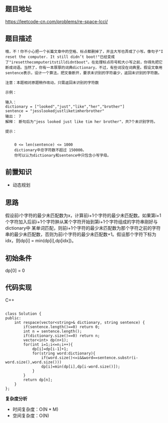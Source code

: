 ## 题目地址

https://leetcode-cn.com/problems/re-space-lcci/

## 题目描述
```
哦，不！你不小心把一个长篇文章中的空格、标点都删掉了，并且大写也弄成了小写。像句子"I reset the computer. It still didn’t boot!"已经变成了"iresetthecomputeritstilldidntboot"。在处理标点符号和大小写之前，你得先把它断成词语。当然了，你有一本厚厚的词典dictionary，不过，有些词没在词典里。假设文章用sentence表示，设计一个算法，把文章断开，要求未识别的字符最少，返回未识别的字符数。

注意：本题相对原题稍作改动，只需返回未识别的字符数

示例：

输入：
dictionary = ["looked","just","like","her","brother"]
sentence = "jesslookedjustliketimherbrother"
输出： 7
解释： 断句后为"jess looked just like tim her brother"，共7个未识别字符。

提示：


	0 <= len(sentence) <= 1000
	dictionary中总字符数不超过 150000。
	你可以认为dictionary和sentence中只包含小写字母。
```

## 前置知识
- 动态规划

## 思路
假设前i个字符的最少未匹配数为x，计算前i+1个字符的最少未匹配数。如果第i+1个字符加入后前i+1个字符肿从某个字符开始到第i+1个字符组成的字符串刚好与dictionary中
某单词匹配，则前i+1个字符的最少未匹配数为那个字符之前的字符串的最少未匹配数，否则为前i个字符的最少未匹配数+1。假设那个字符下标为idx，则dp[i] = min(dp[i],dp[idx])。

## 初始条件
dp[0] = 0

## 代码实现

C++

```

class Solution {
public:
    int respace(vector<string>& dictionary, string sentence) {
        if(sentence.length()==0) return 0;
        int n = sentence.length();
        if(dictionary.size()==0) return n;
        vector<int> dp(n+1);
        for(int i=1;i<=n;i++){
            dp[i]=dp[i-1]+1;
            for(string word:dictionary){
                if(word.size()<=i&&word==sentence.substr(i-word.size(),word.size()))
                dp[i]=min(dp[i],dp[i-word.size()]);
            }
        }
        return dp[n];
    }
};

```
**复杂度分析**

- 时间复杂度：O(N * M)
- 空间复杂度：O(N)
